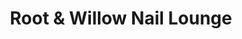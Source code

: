 ---
title: "Root & Willow Nail Lounge"
url: /zanesville/root-und-willow-nail-lounge/
shop: Kosmetik
---
